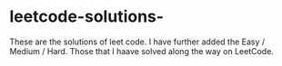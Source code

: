 # leetcode-solutions-
These are the solutions of leet code. I have further added the Easy / Medium / Hard. Those that I haave solved along the way on LeetCode.
